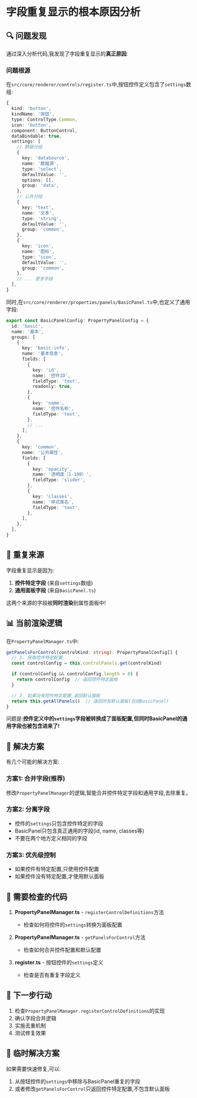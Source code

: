 # 字段重复显示的根本原因分析

## 🔍 问题发现

通过深入分析代码,我发现了字段重复显示的**真正原因**:

### 问题根源

在`src/core/renderer/controls/register.ts`中,按钮控件定义包含了`settings`数组:

```typescript
{
  kind: 'button',
  kindName: '按钮',
  type: ControlType.Common,
  icon: 'button',
  component: ButtonControl,
  dataBindable: true,
  settings: [
    // 数据分组
    {
      key: 'dataSource',
      name: '数据源',
      type: 'select',
      defaultValue: '',
      options: [],
      group: 'data',
    },
    // 公共分组
    {
      key: 'text',
      name: '文本',
      type: 'string',
      defaultValue: '',
      group: 'common',
    },
    {
      key: 'icon',
      name: '图标',
      type: 'icon',
      defaultValue: '',
      group: 'common',
    },
    // ... 更多字段
  ],
}
```

同时,在`src/core/renderer/properties/panels/BasicPanel.ts`中,也定义了通用字段:

```typescript
export const BasicPanelConfig: PropertyPanelConfig = {
  id: 'basic',
  name: '基本',
  groups: [
    {
      key: 'basic-info',
      name: '基本信息',
      fields: [
        {
          key: 'id',
          name: '控件ID',
          fieldType: 'text',
          readonly: true,
        },
        {
          key: 'name',
          name: '控件名称',
          fieldType: 'text',
        },
        // ...
      ],
    },
    {
      key: 'common',
      name: '公共属性',
      fields: [
        {
          key: 'opacity',
          name: '透明度（1-100）',
          fieldType: 'slider',
        },
        {
          key: 'classes',
          name: '样式类名',
          fieldType: 'text',
        },
      ],
    },
  ],
}
```

## 🔴 重复来源

字段重复显示是因为:

1. **控件特定字段** (来自`settings`数组)
2. **通用面板字段** (来自`BasicPanel.ts`)

这两个来源的字段被**同时渲染**到属性面板中!

## 📊 当前渲染逻辑

在`PropertyPanelManager.ts`中:

```typescript
getPanelsForControl(controlKind: string): PropertyPanelConfig[] {
  // 1. 获取控件特定配置
  const controlConfig = this.controlPanels.get(controlKind)

  if (controlConfig && controlConfig.length > 0) {
    return controlConfig  // 返回控件特定面板
  }

  // 2. 如果没有控件特定配置,返回默认面板
  return this.getAllPanels()  // 返回所有默认面板(包括BasicPanel)
}
```

问题是:**控件定义中的`settings`字段被转换成了面板配置,但同时BasicPanel的通用字段也被包含进来了!**

## 🎯 解决方案

有几个可能的解决方案:

### 方案1: 合并字段(推荐)

修改`PropertyPanelManager`的逻辑,智能合并控件特定字段和通用字段,去除重复。

### 方案2: 分离字段

- 控件的`settings`只包含控件特定的字段
- BasicPanel只包含真正通用的字段(id, name, classes等)
- 不要在两个地方定义相同的字段

### 方案3: 优先级控制

- 如果控件有特定配置,只使用控件配置
- 如果控件没有特定配置,才使用默认面板

## 🔧 需要检查的代码

1. **PropertyPanelManager.ts** - `registerControlDefinitions`方法
   - 检查如何将控件的`settings`转换为面板配置
2. **PropertyPanelManager.ts** - `getPanelsForControl`方法

   - 检查如何合并控件配置和默认配置

3. **register.ts** - 按钮控件的`settings`定义
   - 检查是否有重复字段定义

## 📝 下一步行动

1. 检查`PropertyPanelManager.registerControlDefinitions`的实现
2. 确认字段合并逻辑
3. 实施去重机制
4. 测试修复效果

## 🚨 临时解决方案

如果需要快速修复,可以:

1. 从按钮控件的`settings`中移除与BasicPanel重复的字段
2. 或者修改`getPanelsForControl`只返回控件特定配置,不包含默认面板
